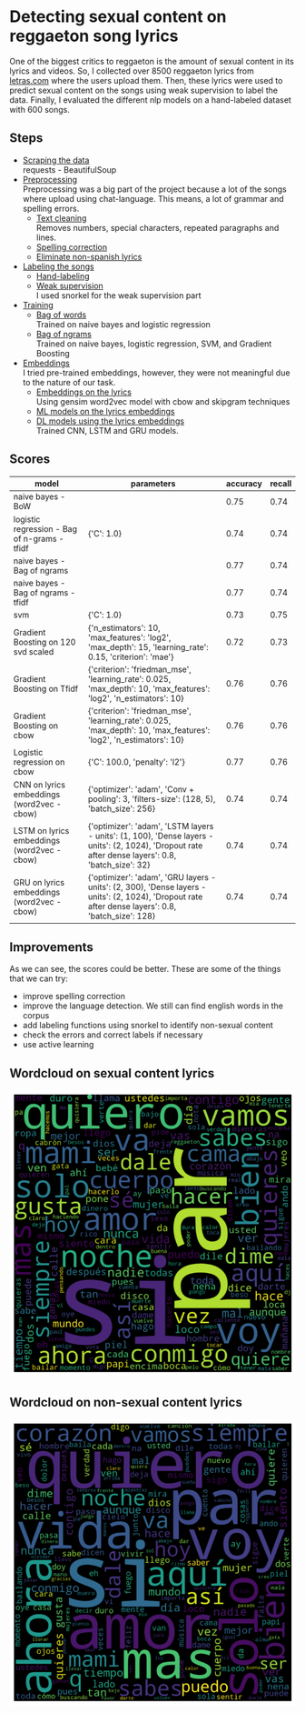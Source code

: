 # Detecting sexual content on reggaeton song lyrics

One of the biggest critics to reggaeton is the amount of sexual content in its lyrics and videos. So, I collected over 8500 reggaeton lyrics from [letras.com](https://www.letras.com/)
where the users upload them. Then, these lyrics were used to predict sexual content on the songs using weak supervision to label the data. Finally, 
I evaluated the different nlp models on a hand-labeled dataset with 600 songs.

## Steps

- [Scraping the data](https://github.com/JonathanElejalde/reggaeton_songs_nlp/tree/main/get_songs)    
requests - BeautifulSoup
- [Preprocessing](https://github.com/JonathanElejalde/reggaeton_songs_nlp/tree/main/preprocessing)       
Preprocessing was a big part of the project because a lot of the songs where upload using chat-language. This means, a lot of grammar and spelling errors.
  - [Text cleaning](https://github.com/JonathanElejalde/reggaeton_songs_nlp/blob/main/preprocessing/text_cleaning_spelling.py)       
  Removes numbers, special characters, repeated paragraphs and lines.
  - [Spelling correction](https://github.com/JonathanElejalde/reggaeton_songs_nlp/blob/main/preprocessing/spelling_correction.ipynb)
  - [Eliminate non-spanish lyrics](https://github.com/JonathanElejalde/reggaeton_songs_nlp/blob/main/preprocessing/detect_language.py)
- [Labeling the songs](https://github.com/JonathanElejalde/reggaeton_songs_nlp/tree/main/label_songs)
  - [Hand-labeling](https://github.com/JonathanElejalde/reggaeton_songs_nlp/blob/main/label_songs/label_songs.py)
  - [Weak supervision](https://github.com/JonathanElejalde/reggaeton_songs_nlp/blob/main/label_songs/weak_supervision.ipynb)      
  I used snorkel for the weak supervision part
- [Training](https://github.com/JonathanElejalde/reggaeton_songs_nlp/tree/main/models)
  - [Bag of words](https://github.com/JonathanElejalde/reggaeton_songs_nlp/blob/main/models/bag_of_words.ipynb)      
  Trained on naive bayes and logistic regression
  - [Bag of ngrams](https://github.com/JonathanElejalde/reggaeton_songs_nlp/blob/main/models/bag_of_ngrams.ipynb)     
  Trained on naive bayes, logistic regression, SVM, and Gradient Boosting
- [Embeddings](https://github.com/JonathanElejalde/reggaeton_songs_nlp/tree/main/models)       
I tried pre-trained embeddings, however, they were not meaningful due to the nature of our task.
  - [Embeddings on the lyrics](https://github.com/JonathanElejalde/reggaeton_songs_nlp/blob/main/models/training_word2vec.ipynb)       
  Using gensim word2vec model with cbow and skipgram techniques
  - [ML models on the lyrics embeddings](https://github.com/JonathanElejalde/reggaeton_songs_nlp/blob/main/models/training_embeddings.ipynb)
  - [DL models using the lyrics embeddings](https://github.com/JonathanElejalde/reggaeton_songs_nlp/blob/main/models/training_dl_models.ipynb)      
  Trained CNN, LSTM and GRU models.
  

## Scores
model                                         |  parameters                                                                                                                                           |  accuracy            |  recall
----------------------------------------------|-------------------------------------------------------------------------------------------------------------------------------------------------------|----------------------|--------------------
naive bayes - BoW                             |                                                                                                                                                       |  0.75 |  0.74
logistic regression - Bag of n-grams - tfidf  |  {'C': 1.0}                                                                                                                                           |  0.74 |  0.74
naive bayes - Bag of ngrams                   |                                                                                                                                                       |  0.77 |  0.74
naive bayes - Bag of ngrams - tfidf           |                                                                                                                                                       |  0.77  |  0.74
svm                                           |  {'C': 1.0}                                                                                                                                           |  0.73 |  0.75
Gradient Boosting on 120 svd scaled           |  {'n_estimators': 10, 'max_features': 'log2', 'max_depth': 15, 'learning_rate': 0.15, 'criterion': 'mae'}                                             |  0.72 |  0.73
Gradient Boosting on Tfidf                    |  {'criterion': 'friedman_mse', 'learning_rate': 0.025, 'max_depth': 10, 'max_features': 'log2', 'n_estimators': 10}                                   |  0.76  |  0.76
Gradient Boosting on cbow                     |  {'criterion': 'friedman_mse', 'learning_rate': 0.025, 'max_depth': 10, 'max_features': 'log2', 'n_estimators': 10}                                   |  0.76  |  0.76
Logistic regression on cbow                   |  {'C': 100.0, 'penalty': 'l2'}                                                                                                                        |  0.77  |  0.76
CNN on lyrics embeddings (word2vec - cbow)    |  {'optimizer': 'adam', 'Conv + pooling': 3, 'filters-size': (128, 5), 'batch_size': 256}                                                              |  0.74 |  0.74
LSTM on lyrics embeddings (word2vec - cbow)   |  {'optimizer': 'adam', 'LSTM layers - units': (1, 100), 'Dense layers - units': (2, 1024), 'Dropout rate after dense layers': 0.8, 'batch_size': 32}  |  0.74 |  0.74
GRU on lyrics embeddings (word2vec - cbow)    |  {'optimizer': 'adam', 'GRU layers - units': (2, 300), 'Dense layers - units': (2, 1024), 'Dropout rate after dense layers': 0.8, 'batch_size': 128}  |  0.74 |  0.74

## Improvements
As we can see, the scores could be better. These are some of the things that we can try:
- improve spelling correction
- improve the language detection. We still can find english words in the corpus
- add labeling functions using snorkel to identify non-sexual content
- check the errors and correct labels if necessary
- use active learning

## Wordcloud on sexual content lyrics
![Wordcloud on sexual content lyrics](https://github.com/JonathanElejalde/reggaeton_songs_nlp/blob/main/sexual_content_wordcloud.png)

## Wordcloud on non-sexual content lyrics
![Wordcloud on non-sexual content lyrics](https://github.com/JonathanElejalde/reggaeton_songs_nlp/blob/main/no_sexual_content_wordcloud.png)



